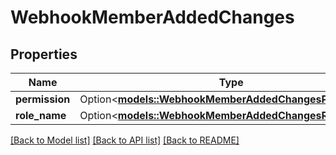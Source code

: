 # WebhookMemberAddedChanges

## Properties

Name | Type | Description | Notes
------------ | ------------- | ------------- | -------------
**permission** | Option<[**models::WebhookMemberAddedChangesPermission**](webhook_member_added_changes_permission.md)> |  | [optional]
**role_name** | Option<[**models::WebhookMemberAddedChangesRoleName**](webhook_member_added_changes_role_name.md)> |  | [optional]

[[Back to Model list]](../README.md#documentation-for-models) [[Back to API list]](../README.md#documentation-for-api-endpoints) [[Back to README]](../README.md)


